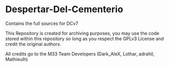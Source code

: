 # Despertar-Del-Cementerio
Contains the full sources for DCv7


This Repository is created for archiving purposes, you may use the code stored within this repository so long as you respect the GPLv3 License and credit the original authors.

All credits go to the M33 Team Developers (Dark_AleX, Lothar, adrahil, Mathieulh)
